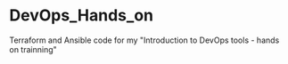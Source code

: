 # DevOps_Hands_on
Terraform and Ansible code for my "Introduction to DevOps tools - hands on trainning"
